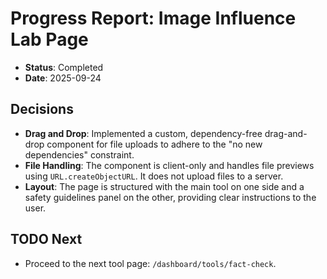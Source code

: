 # Progress Report: Image Influence Lab Page

-   **Status**: Completed
-   **Date**: 2025-09-24

## Decisions

-   **Drag and Drop**: Implemented a custom, dependency-free drag-and-drop component for file uploads to adhere to the "no new dependencies" constraint.
-   **File Handling**: The component is client-only and handles file previews using `URL.createObjectURL`. It does not upload files to a server.
-   **Layout**: The page is structured with the main tool on one side and a safety guidelines panel on the other, providing clear instructions to the user.

## TODO Next

-   Proceed to the next tool page: `/dashboard/tools/fact-check`.
